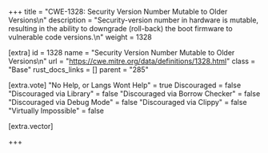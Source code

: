 +++
title = "CWE-1328: Security Version Number Mutable to Older Versions\n"
description = "Security-version number in hardware is mutable, resulting in the ability to downgrade (roll-back) the boot firmware to vulnerable code versions.\n"
weight = 1328

[extra]
id = 1328
name = "Security Version Number Mutable to Older Versions\n"
url = "https://cwe.mitre.org/data/definitions/1328.html"
class = "Base"
rust_docs_links = []
parent = "285"

[extra.vote]
"No Help, or Langs Wont Help" = true
Discouraged = false
"Discouraged via Library" = false
"Discouraged via Borrow Checker" = false
"Discouraged via Debug Mode" = false
"Discouraged via Clippy" = false
"Virtually Impossible" = false

[extra.vector]

+++